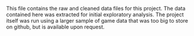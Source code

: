 This file contains the raw and cleaned data files for this project. The data contained here was extracted for initial exploratory analysis. The project itself was run using a larger sample of game data that was too big to store on github, but is available upon request.
